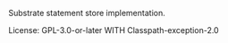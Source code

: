 Substrate statement store implementation.

License: GPL-3.0-or-later WITH Classpath-exception-2.0




